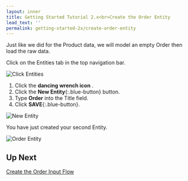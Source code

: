 ```yaml
---
layout: inner
title: Getting Started Tutorial 2.x<br>Create the Order Entity
lead_text: ''
permalink: getting-started-2x/create-order-entity
---
```


Just like we did for the Product data, we will model an empty Order then load the raw data.

<i class="fa fa-hand-pointer-o"></i> Click on the Entities tab in the top navigation bar.

![Click Entities]({{site.baseurl}}/images/2x/click-entities-2.png)

1. <i class="fa fa-hand-pointer-o"></i> Click the **dancing wrench icon** <span class="circle-button"><i class="fa fa-wrench"></i></span>.
1. <i class="fa fa-hand-pointer-o"></i> Click the **New Entity**{:.blue-button} button.
1. Type **Order** into the Title field.
1. <i class="fa fa-hand-pointer-o"></i> Click **SAVE**{:.blue-button}.

![New Entity]({{site.baseurl}}/images/2x/create-order-entity.png)

You have just created your second Entity.

![Order Entity]({{site.baseurl}}/images/2x/second-entity.png)


## Up Next

[Create the Order Input Flow](/marklogic-data-hub/getting-started-2x/create-order-input-flow)
